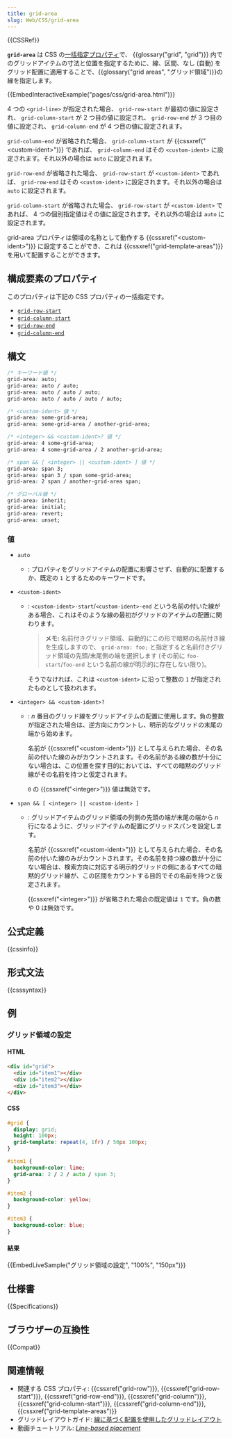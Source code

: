 ```yaml
---
title: grid-area
slug: Web/CSS/grid-area
---
```


{{CSSRef}}

**`grid-area`** は CSS の[一括指定プロパティ](/ja/docs/Web/CSS/Shorthand_properties)で、 {{glossary("grid", "grid")}} 内でのグリッドアイテムの寸法と位置を指定するために、線、区間、なし (自動) をグリッド配置に適用することで、{{glossary("grid areas", "グリッド領域")}}の縁を指定します。

{{EmbedInteractiveExample("pages/css/grid-area.html")}}

4 つの `<grid-line>` が指定された場合、 `grid-row-start` が最初の値に設定され、 `grid-column-start` が 2 つ目の値に設定され、 `grid-row-end` が 3 つ目の値に設定され、 `grid-column-end` が 4 つ目の値に設定されます。

`grid-column-end` が省略された場合、 `grid-column-start` が {{cssxref("&lt;custom-ident&gt;")}} であれば、 `grid-column-end` はその `<custom-ident>` に設定されます。それ以外の場合は `auto` に設定されます。

`grid-row-end` が省略された場合、 `grid-row-start` が `<custom-ident>` であれば、 `grid-row-end` はその `<custom-ident>` に設定されます。それ以外の場合は `auto` に設定されます。

`grid-column-start` が省略された場合、 `grid-row-start` が `<custom-ident>` であれば、 4 つの個別指定値はその値に設定されます。それ以外の場合は `auto` に設定されます。

grid-area プロパティは領域の名称として動作する {{cssxref("&lt;custom-ident&gt;")}} に設定することができ、これは {{cssxref("grid-template-areas")}} を用いて配置することができます。

## 構成要素のプロパティ

このプロパティは下記の CSS プロパティの一括指定です。

- [`grid-row-start`](/ja/docs/Web/CSS/grid-row-start)
- [`grid-column-start`](/ja/docs/Web/CSS/grid-column-start)
- [`grid-row-end`](/ja/docs/Web/CSS/grid-row-end)
- [`grid-column-end`](/ja/docs/Web/CSS/grid-column-end)

## 構文

```css
/* キーワード値 */
grid-area: auto;
grid-area: auto / auto;
grid-area: auto / auto / auto;
grid-area: auto / auto / auto / auto;

/* <custom-ident> 値 */
grid-area: some-grid-area;
grid-area: some-grid-area / another-grid-area;

/* <integer> && <custom-ident>? 値 */
grid-area: 4 some-grid-area;
grid-area: 4 some-grid-area / 2 another-grid-area;

/* span && [ <integer> || <custom-ident> ] 値 */
grid-area: span 3;
grid-area: span 3 / span some-grid-area;
grid-area: 2 span / another-grid-area span;

/* グローバル値 */
grid-area: inherit;
grid-area: initial;
grid-area: revert;
grid-area: unset;
```

### 値

- `auto`
  - : プロパティをグリッドアイテムの配置に影響させず、自動的に配置するか、既定の `1` とするためのキーワードです。
- `<custom-ident>`

  - : `<custom-ident>-start`/`<custom-ident>-end` という名前の付いた線がある場合、これはそのような線の最初がグリッドのアイテムの配置に関わります。

    > **メモ:** 名前付きグリッド領域、自動的にこの形で暗黙の名前付き線を生成しますので、 `grid-area: foo;` と指定すると名前付きグリッド領域の先頭/末尾側の端を選択します (その前に `foo-start`/`foo-end` という名前の線が明示的に存在しない限り)。

    そうでなければ、これは `<custom-ident>` に沿って整数の `1` が指定されたものとして扱われます。

- `<integer> && <custom-ident>?`

  - : _n_ 番目のグリッド線をグリッドアイテムの配置に使用します。負の整数が指定された場合は、逆方向にカウントし、明示的なグリッドの末尾の端から始めます。

    名前が {{cssxref("&lt;custom-ident&gt;")}} として与えられた場合、その名前の付いた線のみがカウントされます。その名前がある線の数が十分にない場合は、この位置を探す目的においては、すべての暗黙のグリッド線がその名前を持つと仮定されます。

    `0` の {{cssxref("&lt;integer&gt;")}} 値は無効です。

- `span && [ <integer> || <custom-ident> ]`

  - : グリッドアイテムのグリッド領域の列側の先頭の端が末尾の端から _n_ 行になるように、グリッドアイテムの配置にグリッドスパンを設定します。

    名前が {{cssxref("&lt;custom-ident&gt;")}} として与えられた場合、その名前の付いた線のみがカウントされます。その名前を持つ線の数が十分にない場合は、検索方向に対応する明示的グリッドの側にあるすべての暗黙的グリッド線が、この区間をカウントする目的でその名前を持つと仮定されます。

    {{cssxref("&lt;integer&gt;")}} が省略された場合の既定値は `1` です。負の数や 0 は無効です。

## 公式定義

{{cssinfo}}

## 形式文法

{{csssyntax}}

## 例

### グリッド領域の設定

#### HTML

```html
<div id="grid">
  <div id="item1"></div>
  <div id="item2"></div>
  <div id="item3"></div>
</div>
```

#### CSS

```css
#grid {
  display: grid;
  height: 100px;
  grid-template: repeat(4, 1fr) / 50px 100px;
}

#item1 {
  background-color: lime;
  grid-area: 2 / 2 / auto / span 3;
}

#item2 {
  background-color: yellow;
}

#item3 {
  background-color: blue;
}
```

#### 結果

{{EmbedLiveSample("グリッド領域の設定", "100%", "150px")}}

## 仕様書

{{Specifications}}

## ブラウザーの互換性

{{Compat}}

## 関連情報

- 関連する CSS プロパティ: {{cssxref("grid-row")}}, {{cssxref("grid-row-start")}}, {{cssxref("grid-row-end")}}, {{cssxref("grid-column")}}, {{cssxref("grid-column-start")}}, {{cssxref("grid-column-end")}}, {{cssxref("grid-template-areas")}}
- グリッドレイアウトガイド: [線に基づく配置を使用したグリッドレイアウト](/ja/docs/Web/CSS/CSS_grid_layout/Grid_layout_using_line-based_placement)
- 動画チュートリアル: _[Line-based placement](https://gridbyexample.com/video/series-line-based-placement/)_
